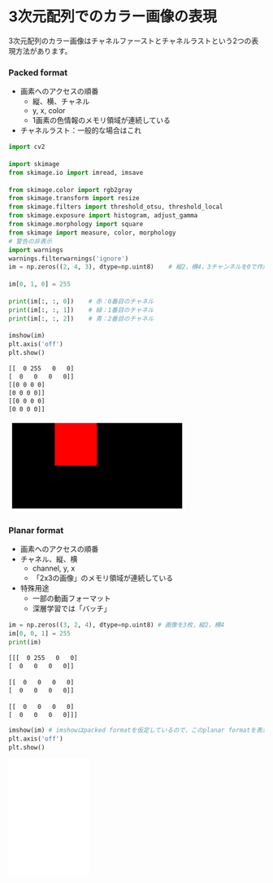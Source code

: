 # 3次元配列でのカラー画像の表現

3次元配列のカラー画像はチャネルファーストとチャネルラストという2つの表現方法があります。

### Packed format

- 画素へのアクセスの順番
    - 縦、横、チャネル
    - y, x, color
    - 1画素の色情報のメモリ領域が連続している
- チャネルラスト：一般的な場合はこれ

```python
import cv2

import skimage
from skimage.io import imread, imsave

from skimage.color import rgb2gray
from skimage.transform import resize
from skimage.filters import threshold_otsu, threshold_local
from skimage.exposure import histogram, adjust_gamma
from skimage.morphology import square
from skimage import measure, color, morphology
# 警告の非表示
import warnings
warnings.filterwarnings('ignore')
im = np.zeros((2, 4, 3), dtype=np.uint8)    # 縦2，横4，3チャンネルを0で作成

im[0, 1, 0] = 255

print(im[:, :, 0])    # 赤：0番目のチャネル
print(im[:, :, 1])    # 緑：1番目のチャネル
print(im[:, :, 2])    # 青：2番目のチャネル

imshow(im)
plt.axis('off')
plt.show()
```
    [[  0 255   0   0]
    [  0   0   0   0]]
    [[0 0 0 0]
    [0 0 0 0]]
    [[0 0 0 0]
    [0 0 0 0]]

![png](./image/planar.png)

### Planar format

- 画素へのアクセスの順番
- チャネル、縦、横
    - channel, y, x
    - 「2x3の画像」のメモリ領域が連続している
- 特殊用途
    - 一部の動画フォーマット
    - 深層学習では「バッチ」

```python
im = np.zeros((3, 2, 4), dtype=np.uint8) # 画像を3枚，縦2，横4
im[0, 0, 1] = 255
print(im)
```
    [[[  0 255   0   0]
    [  0   0   0   0]]

    [[  0   0   0   0]
    [  0   0   0   0]]

    [[  0   0   0   0]
    [  0   0   0   0]]]

```python
imshow(im) # imshowはpacked formatを仮定しているので，このplanar formatを表示するとおかしなことになる
plt.axis('off')
plt.show()
```

![png](./image/planar2.png)
